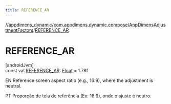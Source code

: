 ```yaml
---
title: REFERENCE_AR
---
```

//[appdimens_dynamic](../../../index.html)/[com.appdimens.dynamic.compose](../index.html)/[AppDimensAdjustmentFactors](index.html)/[REFERENCE_AR](-r-e-f-e-r-e-n-c-e_-a-r.html)



# REFERENCE_AR



[androidJvm]\
const val [REFERENCE_AR](-r-e-f-e-r-e-n-c-e_-a-r.html): [Float](https://kotlinlang.org/api/core/kotlin-stdlib/kotlin/-float/index.html) = 1.78f



EN Reference screen aspect ratio (e.g., 16:9), where the adjustment is neutral.



PT Proporção de tela de referência (Ex: 16:9), onde o ajuste é neutro.



